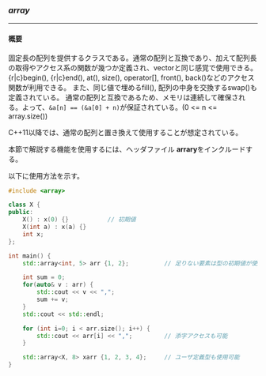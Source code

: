 ### *array*
---
#### 概要
固定長の配列を提供するクラスである。通常の配列と互換であり、加えて配列長の取得やアクセス系の関数が幾つか定義され、vectorと同じ感覚で使用できる。
{r|c}begin(), {r|c}end(), at(), size(), operator[], front(), back()などのアクセス関数が利用できる。
また、同じ値で埋めるfill(), 配列の中身を交換するswap()も定義されている。
通常の配列と互換であるため、メモリは連続して確保される。よって、`&a[n] == (&a[0] + n)`が保証されている。(0 <= n <= array.size())

C++11以降では、通常の配列と置き換えて使用することが想定されている。

本節で解説する機能を使用するには、ヘッダファイル **arrary**をインクルードする。

以下に使用方法を示す。
```c++
#include <array>

class X {
public:
    X() : x(0) {}           // 初期値
    X(int a) : x(a) {}
    int x;
};

int main() {
    std::array<int, 5> arr {1, 2};          // 足りない要素は型の初期値が使用される

    int sum = 0;
    for(auto& v : arr) {
        std::cout << v << ",";
        sum += v;
    }
    std::cout << std::endl;

    for (int i=0; i < arr.size(); i++) {
        std::cout << arr[i] << ",";         // 添字アクセスも可能
    }

    std::array<X, 8> xarr {1, 2, 3, 4};     // ユーザ定義型も使用可能
}
```

